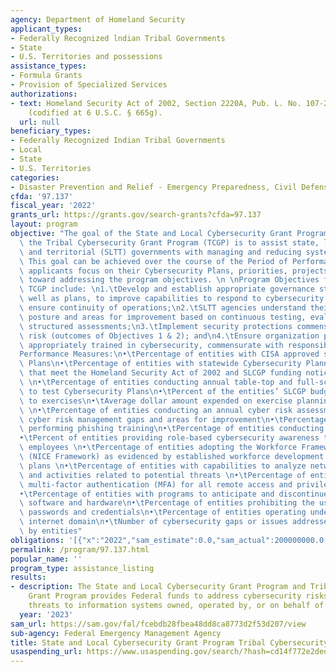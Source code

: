 ```yaml
---
agency: Department of Homeland Security
applicant_types:
- Federally Recognized lndian Tribal Governments
- State
- U.S. Territories and possessions
assistance_types:
- Formula Grants
- Provision of Specialized Services
authorizations:
- text: Homeland Security Act of 2002, Section 2220A, Pub. L. No. 107-296, as amended
    (codified at 6 U.S.C. § 665g).
  url: null
beneficiary_types:
- Federally Recognized Indian Tribal Governments
- Local
- State
- U.S. Territories
categories:
- Disaster Prevention and Relief - Emergency Preparedness, Civil Defense
cfda: '97.137'
fiscal_year: '2022'
grants_url: https://grants.gov/search-grants?cfda=97.137
layout: program
objective: "The goal of the State and Local Cybersecurity Grant Program (SLCGP) and\
  \ the Tribal Cybersecurity Grant Program (TCGP) is to assist state, local, tribal\
  \ and territorial (SLTT) governments with managing and reducing systemic cyber risk.\
  \ This goal can be achieved over the course of the Period of Performance (POP) as\
  \ applicants focus on their Cybersecurity Plans, priorities, projects, and implementation\
  \ toward addressing the program objectives. \n \nProgram Objectives for SLCGP and\
  \ TCGP include: \n1.\tDevelop and establish appropriate governance structures, as\
  \ well as plans, to improve capabilities to respond to cybersecurity incidents and\
  \ ensure continuity of operations;\n2.\tSLTT agencies understand their current cybersecurity\
  \ posture and areas for improvement based on continuous testing, evaluation, and\
  \ structured assessments;\n3.\tImplement security protections commensurate with\
  \ risk (outcomes of Objectives 1 & 2); and\n4.\tEnsure organization personnel are\
  \ appropriately trained in cybersecurity, commensurate with responsibility.\n\n\
  Performance Measures:\n•\tPercentage of entities with CISA approved state-wide Cybersecurity\
  \ Plans\n•\tPercentage of entities with statewide Cybersecurity Planning Committees\
  \ that meet the Homeland Security Act of 2002 and SLCGP funding notice requirements\
  \ \n•\tPercentage of entities conducting annual table-top and full-scope exercises\
  \ to test Cybersecurity Plans\n•\tPercent of the entities’ SLCGP budget allocated\
  \ to exercises\n•\tAverage dollar amount expended on exercise planning for entities\
  \ \n•\tPercentage of entities conducting an annual cyber risk assessment to identify\
  \ cyber risk management gaps and areas for improvement\n•\tPercentage of entities\
  \ performing phishing training\n•\tPercentage of entities conducting awareness campaigns\n\
  •\tPercent of entities providing role-based cybersecurity awareness training to\
  \ employees \n•\tPercentage of entities adopting the Workforce Framework for Cybersecurity\
  \ (NICE Framework) as evidenced by established workforce development and training\
  \ plans \n•\tPercentage of entities with capabilities to analyze network traffic\
  \ and activities related to potential threats \n•\tPercentage of entities implementing\
  \ multi-factor authentication (MFA) for all remote access and privileged accounts\n\
  •\tPercentage of entities with programs to anticipate and discontinue use of end-of-life\
  \ software and hardware\n•\tPercentage of entities prohibiting the use of known/fixed/default\
  \ passwords and credentials\n•\tPercentage of entities operating under the “.gov”\
  \ internet domain\n•\tNumber of cybersecurity gaps or issues addressed annually\
  \ by entities"
obligations: '[{"x":"2022","sam_estimate":0.0,"sam_actual":200000000.0,"usa_spending_actual":0.0},{"x":"2023","sam_estimate":400000000.0,"sam_actual":0.0,"usa_spending_actual":176796521.0},{"x":"2024","sam_estimate":300000000.0,"sam_actual":0.0,"usa_spending_actual":388461611.0}]'
permalink: /program/97.137.html
popular_name: ''
program_type: assistance_listing
results:
- description: The State and Local Cybersecurity Grant Program and Tribal Cybersecurity
    Grant Program provides Federal funds to address cybersecurity risks and cybersecurity
    threats to information systems owned, operated by, or on behalf of SLTT governments.
  year: '2023'
sam_url: https://sam.gov/fal/fcebdb28fbea48dd8ca8773d2f53d207/view
sub-agency: Federal Emergency Management Agency
title: State and Local Cybersecurity Grant Program Tribal Cybersecurity Grant Program
usaspending_url: https://www.usaspending.gov/search/?hash=cd14f772e2ded44469cf2dea4500148a
---
```

